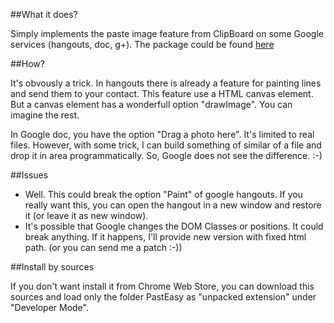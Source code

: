 ##What it does?

Simply implements the paste image feature from ClipBoard on some Google services (hangouts, doc, g+).
The package could be found [here](https://chrome.google.com/webstore/detail/pasteasy/mfpmnkpibkajokfpbeljneedcafjphka)

##How?

It's obvously a trick.
In hangouts there is already a feature for painting lines and send them to your contact.
This feature use a HTML canvas element. But a canvas element has a wonderfull option "drawImage".
You can imagine the rest.

In Google doc, you have the option "Drag a photo here". It's limited to real files.
However, with some trick, I can build something of similar of a file and drop it in area programmatically.
So, Google does not see the difference. :-)

##Issues
* Well. This could break the option "Paint" of google hangouts. If you really want this, you can open the hangout in 
a new window and restore it (or leave it as new window).
* It's possible that Google changes the DOM Classes or positions. It could break anything. 
If it happens, I'll provide new version with fixed html path. (or you can send me a patch :-))

##Install by sources

If you don't want install it from Chrome Web Store, you can download this sources and load only the folder PastEasy
as "unpacked extension" under "Developer Mode".